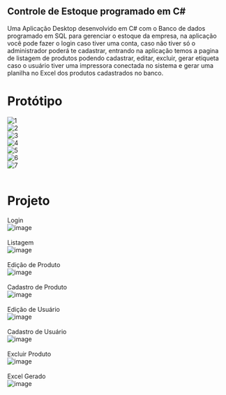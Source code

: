## Controle de Estoque programado em C#
Uma Aplicação Desktop desenvolvido em C# com o Banco de dados programado em SQL para gerenciar o estoque da empresa, na aplicação você pode fazer o login caso tiver uma conta, caso não tiver só o administrador poderá te cadastrar, entrando na aplicação temos a pagina de listagem de produtos podendo cadastrar, editar, excluir, gerar etiqueta caso o usuário tiver uma impressora conectada no sistema e gerar uma planilha no Excel dos produtos cadastrados no banco.
# Protótipo

![1](https://github.com/alimoahmed/Controle-de-Estoque/assets/85517447/4267010c-a984-4a24-a9e1-4380e9c7aeae)<br>
![2](https://github.com/alimoahmed/Controle-de-Estoque/assets/85517447/7fb896a7-bede-488a-8ef0-d3ce88e6ad7b)<br>
![3](https://github.com/alimoahmed/Controle-de-Estoque/assets/85517447/20e4dab0-93eb-45c3-88eb-32850b59a59a)<br>
![4](https://github.com/alimoahmed/Controle-de-Estoque/assets/85517447/06a1fdf2-1ebb-432d-a1ed-44d1fc7bf9fb)<br>
![5](https://github.com/alimoahmed/Controle-de-Estoque/assets/85517447/67e0f196-fd0c-42f4-ac3c-b117dda8157a)<br>
![6](https://github.com/alimoahmed/Controle-de-Estoque/assets/85517447/0c039b2b-3b9c-4427-87f2-6ae4ace516b9)<br>
![7](https://github.com/alimoahmed/Controle-de-Estoque/assets/85517447/96a24c77-30ed-49f4-9371-a37fbb6a9b2c)<br>
<br>
# Projeto

Login<br>
![image](https://github.com/alimoahmed/Controle-de-Estoque/assets/85517447/76eed9f2-8c91-43cc-b398-ddfac347a741)<br><br>
Listagem<br>
![image](https://github.com/alimoahmed/Controle-de-Estoque/assets/85517447/bdebe601-e5be-4ec8-b43d-5aeeca1ac0a8)<br><br>
Edição de Produto<br>
![image](https://github.com/alimoahmed/Controle-de-Estoque/assets/85517447/268988a4-cc4a-4bf9-89cc-701e88fe76d7)<br><br>
Cadastro de Produto<br>
![image](https://github.com/alimoahmed/Controle-de-Estoque/assets/85517447/555a8719-8cb3-4caa-9ca5-e67f421eabf6)<br><br>
Edição de Usuário<br>
![image](https://github.com/alimoahmed/Controle-de-Estoque/assets/85517447/3b202a84-d241-443b-a08f-ebd60eb16cf7)<br><br>
Cadastro de Usuário<br>
![image](https://github.com/alimoahmed/Controle-de-Estoque/assets/85517447/cc9bbb43-035b-4fc7-9002-d92288d74d54)<br><br>
Excluir Produto<br>
![image](https://github.com/alimoahmed/Controle-de-Estoque/assets/85517447/976bc7cc-0031-4c8b-b210-6b2b182cc264)<br><br>
Excel Gerado<br>
![image](https://github.com/alimoahmed/Controle-de-Estoque/assets/85517447/240db87a-119a-4544-9070-7cc382a66cd2)
